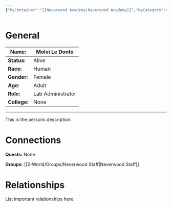 ```yaml
---
{"MyContainer":"[[Neverwood Academy|Neverwood Academy]]","MyCategory":null,"image":"Template_Person_Placeholder.png","tags":["Category/People"],"obsidianUIMode":"preview","aliases":null,"NoteStatus":"❓","char_status":"Alive","char_race":"Human","char_gender":"Female","char_role":"Lab Administrator","char_college":"None","char_items":null,"char_age":"Adult","parents":null,"children":null,"enemies":null,"allies":null,"siblings":null,"partner":null,"Connected_Quests":[],"Connected_Groups":["[[2-World/Groups/Neverwood Staff.md|Neverwood Staff]]"],"dg-publish":true,"dg-path":"World/People/Staff/Molvi Le Donto.md","permalink":"/world/people/staff/molvi-le-donto/","dgPassFrontmatter":true,"updated":"2025-10-03T15:43:22.000+01:00"}
---
```



# General


| Name:        | Molvi Le Donto    |
| ------------ | ----------------- |
| **Status:**  | Alive             |
| **Race:**    | Human             |
| **Gender:**  | Female            |
| **Age:**     | Adult             |
| **Role:**    | Lab Administrator |
| **College:** | None              |


---

This is the persons description. 


# Connections


**Quests:** None 

**Groups:** [[2-World/Groups/Neverwood Staff\|Neverwood Staff]]


# Relationships

List important relationships here. 



